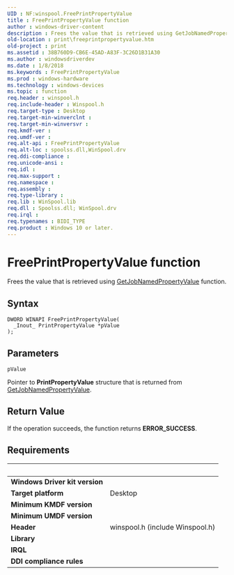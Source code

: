 ```yaml
---
UID : NF:winspool.FreePrintPropertyValue
title : FreePrintPropertyValue function
author : windows-driver-content
description : Frees the value that is retrieved using GetJobNamedPropertyValue function.
old-location : print\freeprintpropertyvalue.htm
old-project : print
ms.assetid : 38B760D9-CB6E-45AD-A83F-3C26D1B31A30
ms.author : windowsdriverdev
ms.date : 1/8/2018
ms.keywords : FreePrintPropertyValue
ms.prod : windows-hardware
ms.technology : windows-devices
ms.topic : function
req.header : winspool.h
req.include-header : Winspool.h
req.target-type : Desktop
req.target-min-winverclnt : 
req.target-min-winversvr : 
req.kmdf-ver : 
req.umdf-ver : 
req.alt-api : FreePrintPropertyValue
req.alt-loc : spoolss.dll,WinSpool.drv
req.ddi-compliance : 
req.unicode-ansi : 
req.idl : 
req.max-support : 
req.namespace : 
req.assembly : 
req.type-library : 
req.lib : WinSpool.lib
req.dll : Spoolss.dll; WinSpool.drv
req.irql : 
req.typenames : BIDI_TYPE
req.product : Windows 10 or later.
---
```



# FreePrintPropertyValue function
Frees the value that is retrieved using <a href="..\winspool\nf-winspool-getjobnamedpropertyvalue.md">GetJobNamedPropertyValue</a> function.

## Syntax

````
DWORD WINAPI FreePrintPropertyValue(
  _Inout_ PrintPropertyValue *pValue
);
````

## Parameters

`pValue`

Pointer to <b>PrintPropertyValue</b> structure that is returned from <a href="..\winspool\nf-winspool-getjobnamedpropertyvalue.md">GetJobNamedPropertyValue</a>.


## Return Value

If the operation succeeds, the function returns <b>ERROR_SUCCESS</b>.


## Requirements
| &nbsp; | &nbsp; |
| ---- |:---- |
| **Windows Driver kit version** |  |
| **Target platform** | Desktop |
| **Minimum KMDF version** |  |
| **Minimum UMDF version** |  |
| **Header** | winspool.h (include Winspool.h) |
| **Library** |  |
| **IRQL** |  |
| **DDI compliance rules** |  |